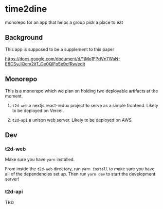 # time2dine
monorepo for an app that helps a group pick a place to eat

## Background

This app is supposed to be a supplement to this paper

https://docs.google.com/document/d/1tMo1FPdVn7WaN-E8CSyJiQcm2itT_Oe0QIFp5e9cfRw/edit

## Monorepo

This is a monorepo which we plan on holding two deployable artifacts at the moment.

1) `t2d-web` a nextjs react-redux project to serve as a simple frontend. Likely to be deployed on Vercel.

2) `t2d-api` a unison web server. Likely to be deployed on AWS.


## Dev

### t2d-web

Make sure you have `yarn` installed.

From inside the `t2d-web` directory, run `yarn install` to make sure you have all of the dependencies set up. Then run `yarn dev` to start the development server!

### t2d-api

TBD